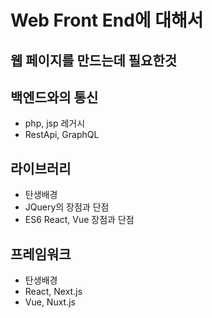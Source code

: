 # Web Front End에 대해서
## 웹 페이지를 만드는데 필요한것

## 백엔드와의 통신
- php, jsp 레거시
- RestApi, GraphQL

## 라이브러리
- 탄생배경
- JQuery의 장점과 단점
- ES6 React, Vue 장점과 단점

## 프레임워크
- 탄생배경
- React, Next.js
- Vue, Nuxt.js
